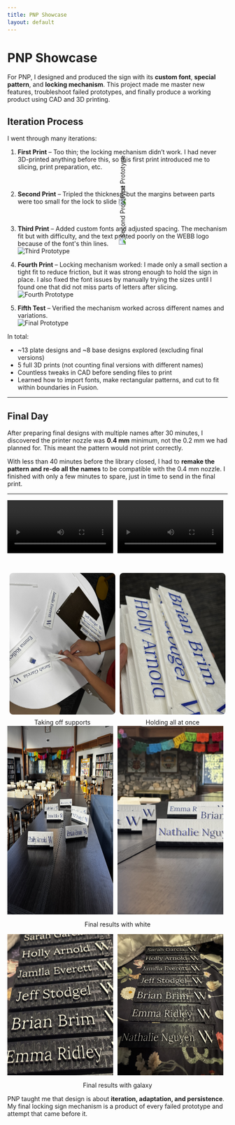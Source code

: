 ```yaml
---
title: PNP Showcase
layout: default
---
```


# PNP Showcase

For PNP, I designed and produced the sign with its **custom font**, **special pattern**, and **locking mechanism**. This project made me master new features, troubleshoot failed prototypes, and finally produce a working product using CAD and 3D printing.


## Iteration Process

I went through many iterations:

1. **First Print** – Too thin; the locking mechanism didn’t work. I had never 3D-printed anything before this, so this first print introduced me to slicing, print preparation, etc.   
   <div style="text-align: center;">
     <img src="images/pnp-prototype1.png" alt="First Prototype" 
          style="transform: rotate(270deg)">
   </div>

3. **Second Print** – Tripled the thickness, but the margins between parts were too small for the lock to slide in.  
   <div style="text-align: center;">
     <img src="images/pnp-prototype2.png" alt="Second Prototype" 
          style="transform: rotate(270deg)">
   </div>

5. **Third Print** – Added custom fonts and adjusted spacing. The mechanism fit but with difficulty, and the text printed poorly on the WEBB logo because of the font's thin lines.  
   ![Third Prototype](images/pnp-prototype3.png)

6. **Fourth Print** – Locking mechanism worked: I made only a small section a tight fit to reduce friction, but it was strong enough to hold the sign in place. I also fixed the font issues by manually trying the sizes until I found one that did not miss parts of letters after slicing.  
   ![Fourth Prototype](images/pnp-prototype4.png)

7. **Fifth Test** – Verified the mechanism worked across different names and variations.  
   ![Final Prototype](images/pnp-prototype5.png)

In total:  
- ~13 plate designs and ~8 base designs explored (excluding final versions) 
- 5 full 3D prints (not counting final versions with different names)  
- Countless tweaks in CAD before sending files to print
- Learned how to import fonts, make rectangular patterns, and cut to fit within boundaries in Fusion.   

---

## Final Day

After preparing final designs with multiple names after 30 minutes, I discovered the printer nozzle was **0.4 mm** minimum, not the 0.2 mm we had planned for. This meant the pattern would not print correctly.  

With less than 40 minutes before the library closed, I had to **remake the pattern and re-do all the names** to be compatible with the 0.4 mm nozzle. I finished with only a few minutes to spare, just in time to send in the final print.

---

<div style="display: flex; gap: 10px;">
  <video width="48%" controls>
    <source src="images/pnp-printing1.mp4" type="video/mp4">
    Your browser does not support the video tag.
  </video>
  <video width="48%" controls>
    <source src="images/pnp-printing2.mp4" type="video/mp4">
    Your browser does not support the video tag.
  </video>
</div>
<p>&nbsp;</p>

<div style="display: flex; gap: 10px; justify-content: center;">
  <figure style="width: 48%; text-align: center; margin: 0;">
    <img src="images/pnp-final1.jpeg" alt="" style="width: 100%; border-radius: 8px;">
    <figcaption style="margin-top: 6px;">Taking off supports</figcaption>
  </figure>
  <figure style="width: 48%; text-align: center; margin: 0;">
    <img src="images/pnp-final2.jpeg" alt="" style="width: 100%; border-radius: 8px;">
    <figcaption style="margin-top: 6px;">Holding all at once</figcaption>
  </figure>
</div>

<div style="display: flex; gap: 10px;">
    <img src="images/pnp-final3.jpeg" alt="Final 3" width="48%">
    <img src="images/pnp-final4.jpeg" alt="Final 4" width="48%">
</div>
<p style="text-align: center;">Final results with white</p>

<div style="display: flex; gap: 10px;">
    <img src="images/pnp-final5.jpeg" alt="Final 5" width="48%">
    <img src="images/pnp-final6.jpeg" alt="Final 6" width="48%">
</div>
<p style="text-align: center;">Final results with galaxy</p>


PNP taught me that design is about **iteration, adaptation, and persistence**. My final locking sign mechanism is a product of every failed prototype and attempt that came before it.
